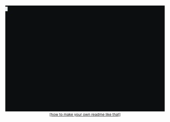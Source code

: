 <p align=center>
    <img src="./out.webp" alt="Terminal Readme"><br>
    <sup><a href="/HOW_TO.md">[how to make your own readme like that]</a></sup>
</p>
